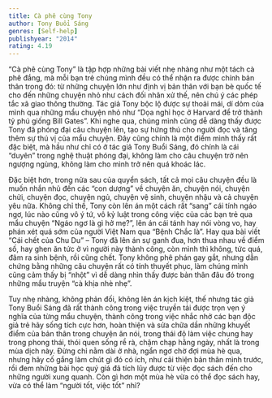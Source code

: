 ```yaml
---
title: Cà phê cùng Tony
author: Tony Buổi Sáng
genres: [Self-help]
publishyear: "2014"
rating: 4.19
---
```


“Cà phê cùng Tony” là tập hợp những bài viết nhẹ nhàng như một tách cà phê đắng, mà mỗi bạn trẻ chúng mình đều có thể nhận ra được chính bản thân trong đó: từ những chuyện lớn như định vị bản thân với bạn bè quốc tế cho đến những chuyện nhỏ như cách đối nhân xử thế, nên chú ý các phép tắc xã giao thông thường. Tác giả Tony bộc lộ được sự thoải mái, dí dỏm của mình qua những mẩu chuyện nhỏ như “Dọa nghỉ học ở Harvard để trở thành tỷ phú giống Bill Gates”. Khi nghe qua, chúng mình cũng dễ dàng thấy được Tony đã phóng đại câu chuyện lên, tạo sự hứng thú cho người đọc và tăng thêm sự thú vị của mẩu chuyện. Đây cũng chính là một điểm mình thấy rất đặc biệt, mà hầu như chỉ có ở tác giả Tony Buổi Sáng, đó chính là cái “duyên” trong nghệ thuật phóng đại, không làm cho câu chuyện trở nên ngượng ngùng, không làm cho mình trở nên quá khoác lác.

Đặc biệt hơn, trong nửa sau của quyển sách, tất cả mọi câu chuyện đều là muốn nhắn nhủ đến các “con dượng” về chuyện ăn, chuyện nói, chuyện chửi, chuyện đọc, chuyện ngủ, chuyện vệ sinh, chuyện nhậu và cả chuyện yêu nữa. Không chỉ thế, Tony còn lên án một cách rất “sang” cái tính ngáo ngơ, lúc nào cũng vô ý tứ, vô kỷ luật trong công việc của các bạn trẻ qua mẩu chuyện “Ngáo ngơ là gì hở mẹ?”, lên án cái tánh hay nói vòng vo, hay phán xét quá sớm của người Việt Nam qua “Bệnh Chắc là”. Hay qua bài viết “Cái chết của Chu Du” – Tony đã lên án sự ganh đua, hơn thua nhau về điểm số, hay ghen ăn tức ở vì người này thành công, còn mình thì không, tức quá, đâm ra sinh bệnh, rồi cũng chết. Tony không phê phán gay gắt, nhưng dẫn chứng bằng những câu chuyện rất có tính thuyết phục, làm chúng mình cũng cảm thấy bị “nhột” vì dễ dàng nhìn thấy được bản thân đâu đó trong những mẩu truyện “cà khịa nhè nhẹ”.

Tuy nhẹ nhàng, không phản đối, không lên án kịch kiệt, thế nhưng tác giả Tony Buổi Sáng đã rất thành công trong việc truyền tải được trọn vẹn ý nghĩa của từng mẩu chuyện, thành công trong việc nhắc nhở các bạn độc giả trẻ hãy sống tích cực hơn, hoàn thiện và sửa chữa dần những khuyết điểm của bản thân trong chuyện ăn nói, trong thái độ làm việc chung hay trong phong thái, thói quen sống rề rà, chậm chạp hằng ngày, nhất là trong mùa dịch này. Đừng chỉ nằm dài ở nhà, ngẩn ngơ chờ đợi mùa hè qua, nhưng hãy cố gắng làm chút gì đó có ích, như cải thiện bản thân mình trước, rồi đem những bài học quý giá đã tích lũy được từ việc đọc sách đến cho những người xung quanh. Còn gì hơn một mùa hè vừa có thể đọc sách hay, vừa có thể làm “người tốt, việc tốt” nhỉ?

